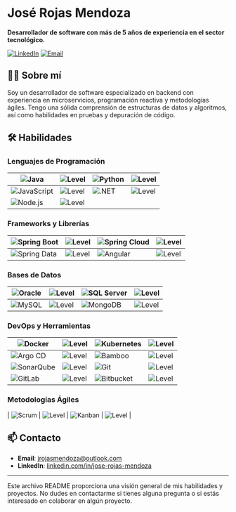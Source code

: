 # José Rojas Mendoza

**Desarrollador de software con más de 5 años de experiencia en el sector tecnológico.**

[![LinkedIn](https://img.shields.io/badge/LinkedIn-Profile-blue)](https://www.linkedin.com/in/jose-rojas-mendoza-290738132/)
[![Email](https://img.shields.io/badge/Email-jrojasmendoza%40outlook.com-informational)](mailto:jrojasmendoza@outlook.com)

## 👨‍💻 Sobre mí

Soy un desarrollador de software especializado en backend con experiencia en microservicios, programación reactiva y metodologías ágiles. Tengo una sólida comprensión de estructuras de datos y algoritmos, así como habilidades en pruebas y depuración de código.

## 🛠 Habilidades

### Lenguajes de Programación
| ![Java](https://img.shields.io/badge/Java-ED8B00?style=for-the-badge&logo=java&logoColor=white) | ![Level](https://progress-bar.dev/95) | ![Python](https://img.shields.io/badge/Python-3776AB?style=for-the-badge&logo=python&logoColor=white) | ![Level](https://progress-bar.dev/40) |
|---|---|---|---|
| ![JavaScript](https://img.shields.io/badge/JavaScript-F7DF1E?style=for-the-badge&logo=javascript&logoColor=black) | ![Level](https://progress-bar.dev/60) | ![.NET](https://img.shields.io/badge/.NET-512BD4?style=for-the-badge&logo=dotnet&logoColor=white) | ![Level](https://progress-bar.dev/65) |
| ![Node.js](https://img.shields.io/badge/Node.js-339933?style=for-the-badge&logo=nodedotjs&logoColor=white) | ![Level](https://progress-bar.dev/30) |   |   |

### Frameworks y Librerías
| ![Spring Boot](https://img.shields.io/badge/Spring%20Boot-6DB33F?style=for-the-badge&logo=springboot&logoColor=white) | ![Level](https://progress-bar.dev/80) | ![Spring Cloud](https://img.shields.io/badge/Spring%20Cloud-6DB33F?style=for-the-badge&logo=spring&logoColor=white) | ![Level](https://progress-bar.dev/85) |
|---|---|---|---|
| ![Spring Data](https://img.shields.io/badge/Spring%20Data-6DB33F?style=for-the-badge&logo=spring&logoColor=white) | ![Level](https://progress-bar.dev/80) | ![Angular](https://img.shields.io/badge/Angular-DD0031?style=for-the-badge&logo=angular&logoColor=white) | ![Level](https://progress-bar.dev/50) |

### Bases de Datos
| ![Oracle](https://img.shields.io/badge/Oracle-F80000?style=for-the-badge&logo=oracle&logoColor=white) | ![Level](https://progress-bar.dev/90) | ![SQL Server](https://img.shields.io/badge/SQL%20Server-CC2927?style=for-the-badge&logo=microsoftsqlserver&logoColor=white) | ![Level](https://progress-bar.dev/85) |
|---|---|---|---|
| ![MySQL](https://img.shields.io/badge/MySQL-4479A1?style=for-the-badge&logo=mysql&logoColor=white) | ![Level](https://progress-bar.dev/80) | ![MongoDB](https://img.shields.io/badge/MongoDB-47A248?style=for-the-badge&logo=mongodb&logoColor=white) | ![Level](https://progress-bar.dev/75) |

### DevOps y Herramientas
| ![Docker](https://img.shields.io/badge/Docker-2496ED?style=for-the-badge&logo=docker&logoColor=white) | ![Level](https://progress-bar.dev/85) | ![Kubernetes](https://img.shields.io/badge/Kubernetes-326CE5?style=for-the-badge&logo=kubernetes&logoColor=white) | ![Level](https://progress-bar.dev/80) |
|---|---|---|---|
| ![Argo CD](https://img.shields.io/badge/Argo%20CD-00BFFF?style=for-the-badge&logo=argo&logoColor=white) | ![Level](https://progress-bar.dev/75) | ![Bamboo](https://img.shields.io/badge/Bamboo-0052CC?style=for-the-badge&logo=bamboo&logoColor=white) | ![Level](https://progress-bar.dev/70) |
| ![SonarQube](https://img.shields.io/badge/SonarQube-4E9BCD?style=for-the-badge&logo=sonarqube&logoColor=white) | ![Level](https://progress-bar.dev/75) | ![Git](https://img.shields.io/badge/Git-F05032?style=for-the-badge&logo=git&logoColor=white) | ![Level](https://progress-bar.dev/90) |
| ![GitLab](https://img.shields.io/badge/GitLab-FC6D26?style=for-the-badge&logo=gitlab&logoColor=white) | ![Level](https://progress-bar.dev/85) | ![Bitbucket](https://img.shields.io/badge/Bitbucket-0052CC?style=for-the-badge&logo=bitbucket&logoColor=white) | ![Level](https://progress-bar.dev/80) |

### Metodologías Ágiles
| ![Scrum](https://img.shields.io/badge/Scrum-6DB33F?style=for-the-badge&logo=scrum&logoColor=white) | ![Level](https://progress-bar.dev/90) | ![Kanban](https://img.shields.io/badge/Kanban-0079BF?style=for-the-badge&logo=trello&logoColor=white) | ![Level](https://progress-bar.dev/85) |


## 📫 Contacto

- **Email**: [jrojasmendoza@outlook.com](mailto:jrojasmendoza@outlook.com)
- **LinkedIn**: [linkedin.com/in/jose-rojas-mendoza](https://www.linkedin.com/in/jose-rojas-mendoza-290738132/)

---

Este archivo README proporciona una visión general de mis habilidades y proyectos. No dudes en contactarme si tienes alguna pregunta o si estás interesado en colaborar en algún proyecto.
